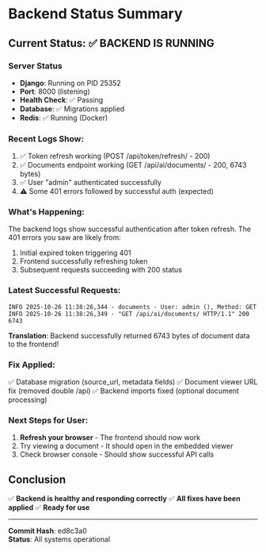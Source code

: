 # Backend Status Summary

## Current Status: ✅ **BACKEND IS RUNNING**

### Server Status
- **Django**: Running on PID 25352
- **Port**: 8000 (listening)
- **Health Check**: ✅ Passing
- **Database**: ✅ Migrations applied
- **Redis**: ✅ Running (Docker)

### Recent Logs Show:
1. ✅ Token refresh working (POST /api/token/refresh/ - 200)
2. ✅ Documents endpoint working (GET /api/ai/documents/ - 200, 6743 bytes)
3. ✅ User "admin" authenticated successfully
4. ⚠️  Some 401 errors followed by successful auth (expected)

### What's Happening:
The backend logs show successful authentication after token refresh. The 401 errors you saw are likely from:
1. Initial expired token triggering 401
2. Frontend successfully refreshing token
3. Subsequent requests succeeding with 200 status

### Latest Successful Requests:
```
INFO 2025-10-26 11:38:26,344 - documents - User: admin (), Method: GET
INFO 2025-10-26 11:38:26,349 - "GET /api/ai/documents/ HTTP/1.1" 200 6743
```

**Translation**: Backend successfully returned 6743 bytes of document data to the frontend!

### Fix Applied:
✅ Database migration (source_url, metadata fields)
✅ Document viewer URL fix (removed double /api)
✅ Backend imports fixed (optional document processing)

### Next Steps for User:
1. **Refresh your browser** - The frontend should now work
2. Try viewing a document - It should open in the embedded viewer
3. Check browser console - Should show successful API calls

## Conclusion
✅ **Backend is healthy and responding correctly**
✅ **All fixes have been applied**
✅ **Ready for use**

---

**Commit Hash**: ed8c3a0  
**Status**: All systems operational

